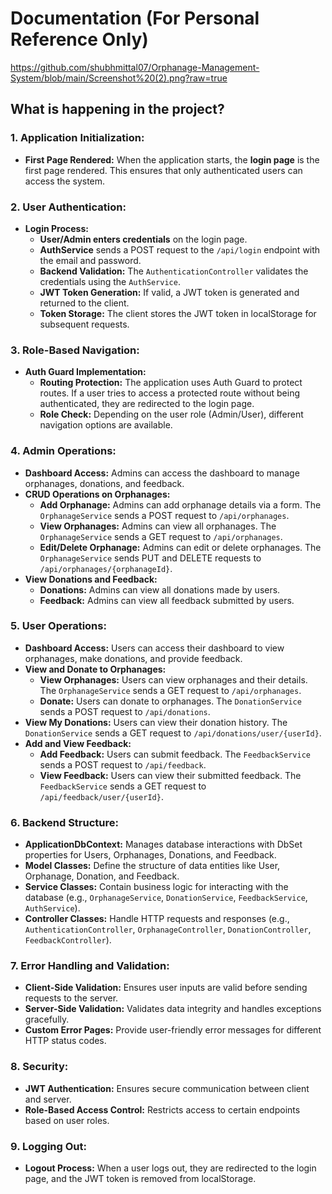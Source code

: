# Documentation (For Personal Reference Only)

https://github.com/shubhmittal07/Orphanage-Management-System/blob/main/Screenshot%20(2).png?raw=true

## What is happening in the project?


### **1. Application Initialization:**
- **First Page Rendered:** When the application starts, the **login page** is the first page rendered. This ensures that only authenticated users can access the system.

### **2. User Authentication:**
- **Login Process:**
  - **User/Admin enters credentials** on the login page.
  - **AuthService** sends a POST request to the `/api/login` endpoint with the email and password.
  - **Backend Validation:** The `AuthenticationController` validates the credentials using the `AuthService`.
  - **JWT Token Generation:** If valid, a JWT token is generated and returned to the client.
  - **Token Storage:** The client stores the JWT token in localStorage for subsequent requests.

### **3. Role-Based Navigation:**
- **Auth Guard Implementation:**
  - **Routing Protection:** The application uses Auth Guard to protect routes. If a user tries to access a protected route without being authenticated, they are redirected to the login page.
  - **Role Check:** Depending on the user role (Admin/User), different navigation options are available.

### **4. Admin Operations:**
- **Dashboard Access:** Admins can access the dashboard to manage orphanages, donations, and feedback.
- **CRUD Operations on Orphanages:**
  - **Add Orphanage:** Admins can add orphanage details via a form. The `OrphanageService` sends a POST request to `/api/orphanages`.
  - **View Orphanages:** Admins can view all orphanages. The `OrphanageService` sends a GET request to `/api/orphanages`.
  - **Edit/Delete Orphanage:** Admins can edit or delete orphanages. The `OrphanageService` sends PUT and DELETE requests to `/api/orphanages/{orphanageId}`.
- **View Donations and Feedback:**
  - **Donations:** Admins can view all donations made by users.
  - **Feedback:** Admins can view all feedback submitted by users.

### **5. User Operations:**
- **Dashboard Access:** Users can access their dashboard to view orphanages, make donations, and provide feedback.
- **View and Donate to Orphanages:**
  - **View Orphanages:** Users can view orphanages and their details. The `OrphanageService` sends a GET request to `/api/orphanages`.
  - **Donate:** Users can donate to orphanages. The `DonationService` sends a POST request to `/api/donations`.
- **View My Donations:** Users can view their donation history. The `DonationService` sends a GET request to `/api/donations/user/{userId}`.
- **Add and View Feedback:**
  - **Add Feedback:** Users can submit feedback. The `FeedbackService` sends a POST request to `/api/feedback`.
  - **View Feedback:** Users can view their submitted feedback. The `FeedbackService` sends a GET request to `/api/feedback/user/{userId}`.

### **6. Backend Structure:**
- **ApplicationDbContext:** Manages database interactions with DbSet properties for Users, Orphanages, Donations, and Feedback.
- **Model Classes:** Define the structure of data entities like User, Orphanage, Donation, and Feedback.
- **Service Classes:** Contain business logic for interacting with the database (e.g., `OrphanageService`, `DonationService`, `FeedbackService`, `AuthService`).
- **Controller Classes:** Handle HTTP requests and responses (e.g., `AuthenticationController`, `OrphanageController`, `DonationController`, `FeedbackController`).

### **7. Error Handling and Validation:**
- **Client-Side Validation:** Ensures user inputs are valid before sending requests to the server.
- **Server-Side Validation:** Validates data integrity and handles exceptions gracefully.
- **Custom Error Pages:** Provide user-friendly error messages for different HTTP status codes.

### **8. Security:**
- **JWT Authentication:** Ensures secure communication between client and server.
- **Role-Based Access Control:** Restricts access to certain endpoints based on user roles.

### **9. Logging Out:**
- **Logout Process:** When a user logs out, they are redirected to the login page, and the JWT token is removed from localStorage.

